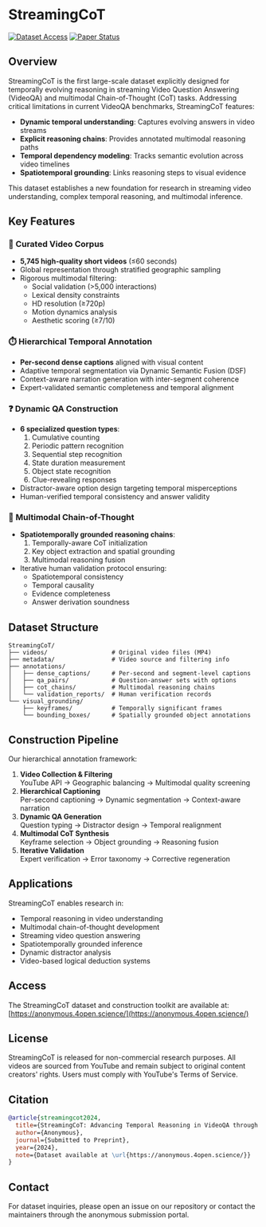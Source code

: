 # StreamingCoT

[![Dataset Access](https://img.shields.io/badge/Dataset-Anonymous%20Access-brightgreen)](https://anonymous.4open.science/)
[![Paper Status](https://img.shields.io/badge/Paper-Preprint-orange)]()

## Overview
StreamingCoT is the first large-scale dataset explicitly designed for temporally evolving reasoning in streaming Video Question Answering (VideoQA) and multimodal Chain-of-Thought (CoT) tasks. Addressing critical limitations in current VideoQA benchmarks, StreamingCoT features:

- **Dynamic temporal understanding**: Captures evolving answers in video streams
- **Explicit reasoning chains**: Provides annotated multimodal reasoning paths
- **Temporal dependency modeling**: Tracks semantic evolution across video timelines
- **Spatiotemporal grounding**: Links reasoning steps to visual evidence

This dataset establishes a new foundation for research in streaming video understanding, complex temporal reasoning, and multimodal inference.

## Key Features
### 🎥 Curated Video Corpus
- **5,745 high-quality short videos** (≤60 seconds)
- Global representation through stratified geographic sampling
- Rigorous multimodal filtering:
  - Social validation (>5,000 interactions)
  - Lexical density constraints
  - HD resolution (≥720p)
  - Motion dynamics analysis
  - Aesthetic scoring (≥7/10)

### ⏱️ Hierarchical Temporal Annotation
- **Per-second dense captions** aligned with visual content
- Adaptive temporal segmentation via Dynamic Semantic Fusion (DSF)
- Context-aware narration generation with inter-segment coherence
- Expert-validated semantic completeness and temporal alignment

### ❓ Dynamic QA Construction
- **6 specialized question types**:
  1. Cumulative counting
  2. Periodic pattern recognition
  3. Sequential step recognition
  4. State duration measurement
  5. Object state recognition
  6. Clue-revealing responses
- Distractor-aware option design targeting temporal misperceptions
- Human-verified temporal consistency and answer validity

### 🧠 Multimodal Chain-of-Thought
- **Spatiotemporally grounded reasoning chains**:
  1. Temporally-aware CoT initialization
  2. Key object extraction and spatial grounding
  3. Multimodal reasoning fusion
- Iterative human validation protocol ensuring:
  - Spatiotemporal consistency
  - Temporal causality
  - Evidence completeness
  - Answer derivation soundness

## Dataset Structure
```
StreamingCoT/
├── videos/                  # Original video files (MP4)
├── metadata/                # Video source and filtering info
├── annotations/
│   ├── dense_captions/      # Per-second and segment-level captions
│   ├── qa_pairs/            # Question-answer sets with options
│   ├── cot_chains/          # Multimodal reasoning chains
│   └── validation_reports/  # Human verification records
└── visual_grounding/
    ├── keyframes/           # Temporally significant frames
    └── bounding_boxes/      # Spatially grounded object annotations
```

## Construction Pipeline
Our hierarchical annotation framework:
1. **Video Collection & Filtering**  
   YouTube API → Geographic balancing → Multimodal quality screening
2. **Hierarchical Captioning**  
   Per-second captioning → Dynamic segmentation → Context-aware narration
3. **Dynamic QA Generation**  
   Question typing → Distractor design → Temporal realignment
4. **Multimodal CoT Synthesis**  
   Keyframe selection → Object grounding → Reasoning fusion
5. **Iterative Validation**  
   Expert verification → Error taxonomy → Corrective regeneration

## Applications
StreamingCoT enables research in:
- Temporal reasoning in video understanding
- Multimodal chain-of-thought development
- Streaming video question answering
- Spatiotemporally grounded inference
- Dynamic distractor analysis
- Video-based logical deduction systems

## Access
The StreamingCoT dataset and construction toolkit are available at:  
[https://anonymous.4open.science/](https://anonymous.4open.science/)

## License
StreamingCoT is released for non-commercial research purposes. All videos are sourced from YouTube and remain subject to original content creators' rights. Users must comply with YouTube's Terms of Service.

## Citation
```bibtex
@article{streamingcot2024,
  title={StreamingCoT: Advancing Temporal Reasoning in VideoQA through Dynamic Multimodal Chain-of-Thought},
  author={Anonymous},
  journal={Submitted to Preprint},
  year={2024},
  note={Dataset available at \url{https://anonymous.4open.science/}}
}
```

## Contact
For dataset inquiries, please open an issue on our repository or contact the maintainers through the anonymous submission portal.
